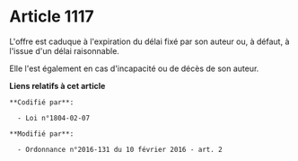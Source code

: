 # Article 1117

L'offre est caduque à l'expiration du délai fixé par son auteur ou, à défaut, à l'issue d'un délai raisonnable. 

Elle l'est également en cas d'incapacité ou de décès de son auteur.

**Liens relatifs à cet article**

	**Codifié par**:

	  - Loi n°1804-02-07

	**Modifié par**:

	  - Ordonnance n°2016-131 du 10 février 2016 - art. 2
